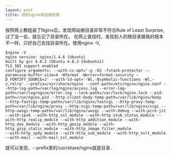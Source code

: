 ```yaml
---
layout: post
title: 找到nginx网站根目录
---
```


按照网上教程装了Nginx后，发现网站根目录非常不符合Rule of Least Surprise,过了没一会，就忘记了目录所在。
在网上查找时，发现别人的根目录跟我的根本不一样。只好自己去找目录所在。使用nginx -V,

    $nginx -V 
    nginx version: nginx/1.4.6 (Ubuntu)
    built by gcc 4.8.2 (Ubuntu 4.8.2-19ubuntu1) 
    TLS SNI support enabled
    configure arguments: --with-cc-opt='-g -O2 -fstack-protector --param=ssp-buffer-size=4 -Wformat -Werror=format-security -D_FORTIFY_SOURCE=2' --with-ld-opt='-Wl,-Bsymbolic-functions -Wl,-z,relro' --prefix=/usr/share/nginx --conf-path=/etc/nginx/nginx.conf --http-log-path=/var/log/nginx/access.log --error-log-path=/var/log/nginx/error.log --lock-path=/var/lock/nginx.lock --pid-path=/run/nginx.pid --http-client-body-temp-path=/var/lib/nginx/body
    --http-fastcgi-temp-path=/var/lib/nginx/fastcgi --http-proxy-temp-path=/var/lib/nginx/proxy --http-scgi-temp-path=/var/lib/nginx/scgi --http-uwsgi-temp-path=/var/lib/nginx/uwsgi --with-debug --with-pcre-jit --with-ipv6 --with-http_ssl_module --with-http_stub_status_module --with-http_realip_module --with-http_addition_module --with-http_dav_module --with-http_geoip_module --with-http_gzip_static_module --with-http_image_filter_module
    --with-http_spdy_module --with-http_sub_module --with-http_xslt_module --with-mail --with-mail_ssl_module


就可以发现，--prefix里的/usr/share/nginx就是目录.

